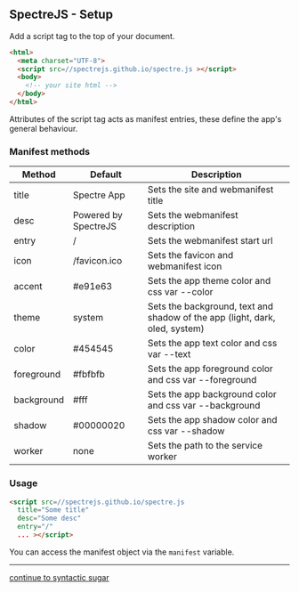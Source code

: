 SpectreJS - Setup
---
Add a script tag to the top of your document.
```html
<html>
  <meta charset="UTF-8">
  <script src=//spectrejs.github.io/spectre.js ></script>
  <body>
    <!-- your site html -->
  </body>
</html>
```

Attributes of the script tag acts as manifest entries, these define the app's general behaviour.

### Manifest methods
Method | Default | Description
--- | --- | ---
title | Spectre App | Sets the site and webmanifest title
desc | Powered by SpectreJS | Sets the webmanifest description
entry | / | Sets the webmanifest start url
icon | /favicon.ico | Sets the favicon and webmanifest icon
accent | #e91e63 | Sets the app theme color and css var --color
theme | system | Sets the background, text and shadow of the app (light, dark, oled, system)
color | #454545 | Sets the app text color and css var --text
foreground | #fbfbfb | Sets the app foreground color and css var --foreground
background | #fff | Sets the app background color and css var --background
shadow | #00000020 | Sets the app shadow color and css var --shadow
worker | none | Sets the path to the service worker

### Usage
```html
<script src=//spectrejs.github.io/spectre.js
  title="Some title"
  desc="Some desc"
  entry="/"
  ... ></script>
```
You can access the manifest object via the `manifest` variable.

---
[continue to syntactic sugar](./sugar.md)

